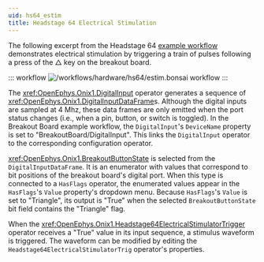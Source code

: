 ```yaml
---
uid: hs64_estim
title: Headstage 64 Electrical Stimulation
---
```


The following excerpt from the Headstage 64 [example workflow](xref:hs64_workflow) demonstrates electrical stimulation by
triggering a train of pulses following a press of the △ key on the breakout board.

::: workflow
![/workflows/hardware/hs64/estim.bonsai workflow](../../../workflows/hardware/hs64/estim.bonsai)
:::

The <xref:OpenEphys.Onix1.DigitalInput> operator generates a sequence of <xref:OpenEphys.Onix1.DigitalInputDataFrame>s.
Although the digital inputs are sampled at 4 Mhz, these data frames are only emitted when the port status changes (i.e.,
when a pin, button, or switch is toggled). In the Breakout Board example workflow, the `DigitalInput`'s `DeviceName`
property is set to "BreakoutBoard/DigitalInput". This links the `DigitalInput` operator to the corresponding
configuration operator. 

<xref:OpenEphys.Onix1.BreakoutButtonState> is selected from the `DigitalInputDataFrame`. It is an enumerator with values
that correspond to bit positions of the breakout board's digital port. When this type is connected to a `HasFlags`
operator, the enumerated values appear in the `HasFlags`'s `Value` property's dropdown menu. Because `HasFlags`'s
`Value` is set to "Triangle", its output is "True" when the selected `BreakoutButtonState` bit field contains the
"Triangle" flag.

When the <xref:OpenEphys.Onix1.Headstage64ElectricalStimulatorTrigger> operator receives a "True" value in its input
sequence, a stimulus waveform is triggered. The waveform can be modified by editing the
`Headstage64ElectricalStimulatorTrig` operator's properties.
